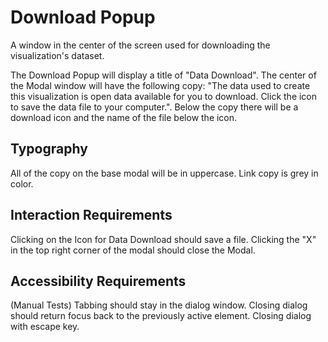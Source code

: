 # Download Popup

A window in the center of the screen used for downloading the visualization's dataset.

The Download Popup will display a title of "Data Download". The center of the Modal window will have the following copy: "The data used to create this visualization is open data available for you to download. Click the icon to save the data file to your computer.".
Below the copy there will be a download icon and the name of the file below the icon.

## Typography

All of the copy on the base modal will be in uppercase.
Link copy is grey in color.

## Interaction Requirements

Clicking on the Icon for Data Download should save a file.
Clicking the "X" in the top right corner of the modal should close the Modal.

## Accessibility Requirements

(Manual Tests)
Tabbing should stay in the dialog window.
Closing dialog should return focus back to the previously active element.
Closing dialog with escape key.
